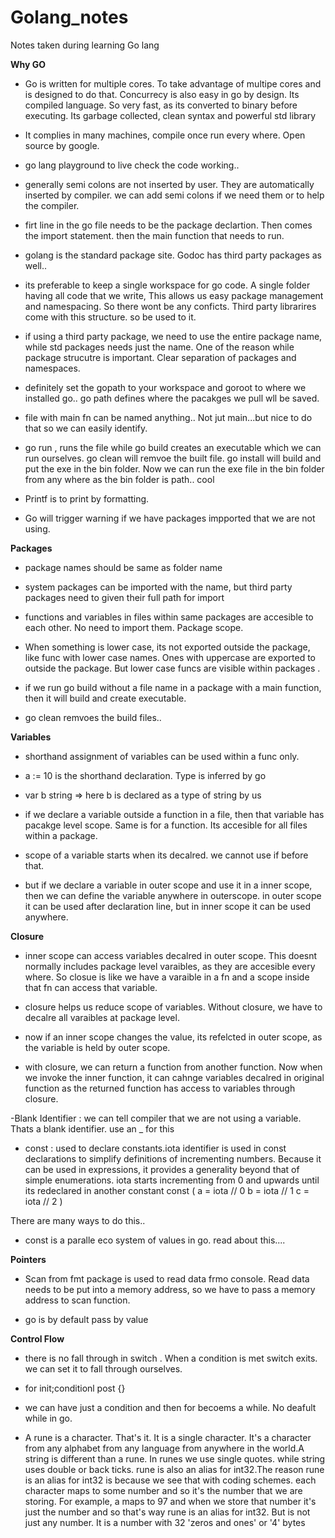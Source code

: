 # Golang_notes
Notes taken during learning Go lang

**Why GO**
- Go is written for multiple cores. To take advantage of multipe cores and is designed to do that. Concurrecy is also easy in go by design. Its compiled language. So very fast, as its converted to binary before executing. Its garbage collected, clean syntax and powerful std library

- It complies in many machines, compile once run every where. Open source by google.

- go lang playground to live check the code working..

- generally semi colons are not inserted by user. They are automatically inserted by compiler. we can add semi colons if we need them or to help the compiler. 

- firt line in the go file needs to be the package declartion. Then comes the import statement. then the main function that needs to run.

- golang is the standard package site. Godoc has third party packages as well..

- its preferable to keep a single workspace for go code. A single folder having all code that we write, This allows us easy package management and namespacing. So there wont be any conficts. Third party librarires come with this structure. so be used to it.

- if using a third party package, we need to use the entire package name, while std packages needs just the name. One of the reason while package strucutre is important. Clear separation of packages and namespaces.

- definitely set the gopath to your workspace and goroot to where we installed go.. go path defines where the pacakges we pull wll be saved.

- file with main fn can be named anything.. Not jut main...but nice to do that so we can easily identify.

- go run , runs the file while go build creates an executable which we can run ourselves. go clean will remvoe the built file. go install will build and put the exe in the bin folder. Now we can run the exe file in the bin folder from any where as the bin folder is path.. cool

- Printf is to print by formatting.

- Go will trigger warning if we have packages impported that we are  not using.


**Packages**

- package names should be same as folder name
- system packages can be imported with the name, but third party packages need to given their full path for import

- functions and variables in files within same packages are accesible to each other. No need to import them. Package scope.

- When something is lower case, its not exported outside the package, like func with lower case names. Ones with uppercase are exported to outside the package. But lower case funcs are visible within packages .

- if we run go build without a file name in a package with a main function, then it will build and create executable. 
- go clean remvoes the build files..

**Variables**
- shorthand assignment of variables can be used within a func only.

-  a := 10 is the shorthand declaration. Type is inferred by go
- var b string => here b is declared as a type of string by us

- if we declare a variable outside a function in a file, then that variable has pacakge level scope. Same is for a function. Its accesible for all files within a package.

- scope of a variable starts when its decalred. we cannot use if before that.

- but if we declare a variable in outer scope and use it in a inner scope, then we can define the variable anywhere in outerscope. in outer scope it can be used after declaration line, but in inner scope it can be used anywhere.


**Closure**
- inner scope can access variables decalred in outer scope. This doesnt normally includes package level varaibles, as they are accesible every where. So closue is like we have a varaible in a fn and a scope inside that fn can access that variable.

- closure helps us reduce scope of variables. Without closure, we have to decalre all varaibles at package level.

- now if an inner scope changes the value, its refelcted in outer scope, as the variable is held by outer scope.

- with closure, we can return a function from another function. Now when we invoke the inner function, it can cahnge variables decalred in original function as the returned function has access to variables through closure.

-Blank Identifier : we can tell compiler that we are not using a variable. Thats a blank identifier. use an _ for this
- const : used to declare constants.iota identifier is used in const declarations to simplify definitions of incrementing numbers. Because it can be used in expressions, it provides a generality beyond that of simple enumerations.
iota starts incrementing from 0 and upwards until its redeclared in another constant
const (
	a = iota // 0
	b = iota // 1
	c = iota // 2
)

There are many ways to do this..

- const is a paralle eco system of values in go. read about this....

**Pointers**

- Scan from fmt package is used to read data frmo console. Read data needs to be put into a memory address, so we have to pass a memory address to scan function.

- go is by default pass by value

**Control Flow**
- there is no fall through in switch . When a condition is met switch exits. we can set it to fall through ourselves.

- for init;conditionl post {}
- we can have just a condition and then for becoems a while. No deafult while in go.

- A rune is a character. That's it. It is a single character. It's a character from any alphabet from any language from anywhere in the world.A string is different than a rune. In runes we use single quotes. while string uses double or back ticks.  rune is also an alias for int32.The reason rune is an alias for int32 is because we see that with coding schemes. each character maps to some number and so it's the number that we are storing. For example, a maps to 97 and when we store that number it's just the number and so that's way rune is an alias for int32. But is not just any number. It is a number with 32 'zeros and ones' or '4' bytes

